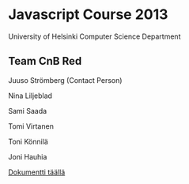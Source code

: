 Javascript Course 2013
======================

University of Helsinki Computer Science Department

Team CnB Red
------------

Juuso Strömberg (Contact Person)

Nina Liljeblad

Sami Saada

Tomi Virtanen

Toni Könnilä

Joni Hauhia

[Dokumentti täällä](https://github.com/Juzmach/cnb.js-red/wiki/JavaScriptin-hyv%C3%A4t-ohjelmointik%C3%A4yt%C3%A4nn%C3%B6t)
